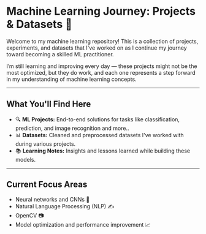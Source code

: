 # **Machine Learning Journey: Projects & Datasets** 🚀  

Welcome to my machine learning repository! This is a collection of projects, experiments, and datasets that I've worked on as I continue my journey toward becoming a skilled ML practitioner.  

I’m still learning and improving every day — these projects might not be the most optimized, but they do work, and each one represents a step forward in my understanding of machine learning concepts.  

---

## **What You'll Find Here**  

- 🔍 **ML Projects:** End-to-end solutions for tasks like classification, prediction, and image recognition and more..
- 📊 **Datasets:** Cleaned and preprocessed datasets I've worked with during various projects.  
- 📚 **Learning Notes:** Insights and lessons learned while building these models.  

---

## **Current Focus Areas**  
- Neural networks and CNNs 🧠  
- Natural Language Processing (NLP) ✍️  
- OpenCV 📷  
- Model optimization and performance improvement 📈  
